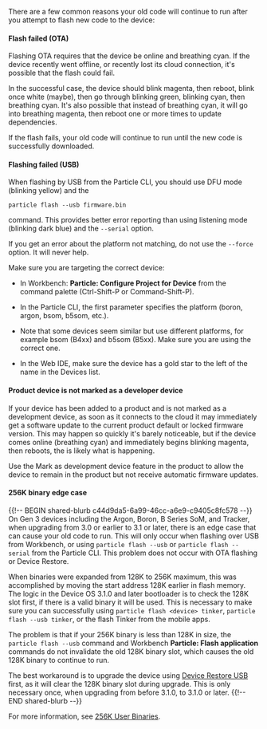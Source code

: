There are a few common reasons your old code will continue to run after you attempt to flash new code to the device:

#### Flash failed (OTA)

Flashing OTA requires that the device be online and breathing cyan. If the device recently went offline, or recently lost its cloud connection, it's possible that the flash could fail. 

In the successful case, the device should blink magenta, then reboot, blink once white (maybe), then go through blinking green, blinking cyan, then breathing cyan. It's also possible that instead of breathing cyan, it will go into breathing magenta, then reboot one or more times to update dependencies.

If the flash fails, your old code will continue to run until the new code is successfully downloaded.

#### Flashing failed (USB)

When flashing by USB from the Particle CLI, you should use DFU mode (blinking yellow) and the

```
particle flash --usb firmware.bin
```

command. This provides better error reporting than using listening mode (blinking dark blue) and the `--serial` option.

If you get an error about the platform not matching, do not use the `--force` option. It will never help. 

Make sure you are targeting the correct device:

- In Workbench: **Particle: Configure Project for Device** from the command palette (Ctrl-Shift-P or Command-Shift-P).

- In the Particle CLI, the first parameter specifies the platform (boron, argon, bsom, b5som, etc.).

- Note that some devices seem similar but use different platforms, for example bsom (B4xx) and b5som (B5xx). Make sure you are using the correct one.

- In the Web IDE, make sure the device has a gold star to the left of the name in the Devices list.


#### Product device is not marked as a developer device

If your device has been added to a product and is not marked as a development device, as soon as it connects to the cloud it may immediately get a software update to the current product default or locked firmware version. This may happen so quickly it's barely noticeable, but if the device comes online (breathing cyan) and immediately begins blinking magenta, then reboots, the is likely what is happening.

Use the Mark as development device feature in the product to allow the device to remain in the product but not receive automatic firmware updates.

#### 256K binary edge case

{{!-- BEGIN shared-blurb c44d9da5-6a99-46cc-a6e9-c9405c8fc578 --}}
On Gen 3 devices including the Argon, Boron, B Series SoM, and Tracker, when upgrading from 3.0 or earlier to 3.1 or later, there is an edge case that can cause your old code to run. This will only occur when flashing over USB from Workbench, or using `particle flash --usb` or `particle flash --serial` from the Particle CLI. This problem does not occur with OTA flashing or Device Restore.

When binaries were expanded from 128K to 256K maximum, this was accomplished by moving the start address 128K earlier in flash memory. The logic in the Device OS 3.1.0 and later bootloader is to check the 128K slot first, if there is a valid binary it will be used. This is necessary to make sure you can successfully using `particle flash <device> tinker`, `particle flash --usb tinker`, or the flash Tinker from the mobile apps.

The problem is that if your 256K binary is less than 128K in size, the `particle flash --usb` command and Workbench **Particle: Flash application** commands do not invalidate the old 128K binary slot, which causes the old 128K binary to continue to run.

The best workaround is to upgrade the device using [Device Restore USB](/tools/device-restore/device-restore-usb/) first, as it will clear the 128K binary slot during upgrade. This is only necessary once, when upgrading from before 3.1.0, to 3.1.0 or later.
{{!-- END shared-blurb --}}

For more information, see [256K User Binaries](/reference/device-os/256K-user-binaries/).
